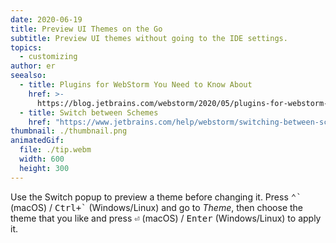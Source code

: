 ```yaml
---
date: 2020-06-19
title: Preview UI Themes on the Go
subtitle: Preview UI themes without going to the IDE settings.
topics:
  - customizing
author: er
seealso:
  - title: Plugins for WebStorm You Need to Know About
    href: >-
      https://blog.jetbrains.com/webstorm/2020/05/plugins-for-webstorm-you-need-to-know-about/
  - title: Switch between Schemes
    href: "https://www.jetbrains.com/help/webstorm/switching-between-schemes.html"
thumbnail: ./thumbnail.png
animatedGif:
  file: ./tip.webm
  width: 600
  height: 300
---
```


Use the Switch popup to preview a theme before changing it. Press <kbd>⌃\`</kbd> (macOS) / <kbd>Ctrl+\`</kbd> (Windows/Linux) and go to _Theme_, then choose the theme that you like and press <kbd>⏎</kbd> (macOS) / <kbd>Enter</kbd> (Windows/Linux) to apply it.
